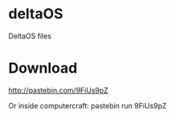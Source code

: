 deltaOS
=======

DeltaOS files

Download
=======
http://pastebin.com/9FiUs9pZ

Or inside computercraft:
pastebin run 9FiUs9pZ
